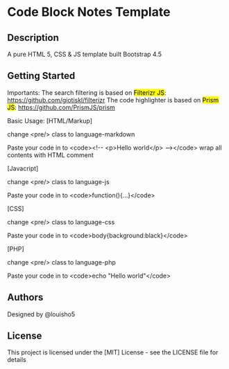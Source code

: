 # Code Block Notes Template

## Description

A pure HTML 5, CSS & JS template built Bootstrap 4.5

## Getting Started

Importants:
The search filtering is based on <mark>Filterizr JS</mark>: https://github.com/giotiskl/filterizr
The code highlighter is based on <mark>Prism JS</mark>: https://github.com/PrismJS/prism

Basic Usage:
[HTML/Markup] 

change &lt;pre/> class to language-markdown

Paste your code in to &lt;code>&lt;!-- &lt;p>Hello world&lt;/p> --&gt;&lt;/code> wrap all contents with HTML comment

[Javacript] 

change &lt;pre/> class to language-js

Paste your code in to &lt;code>function(){...}&lt;/code>

[CSS] 

change &lt;pre/> class to language-css

Paste your code in to &lt;code>body{background:black}&lt;/code>

[PHP] 

change &lt;pre/> class to language-php

Paste your code in to &lt;code>echo "Hello world"&lt;/code>

## Authors

Designed by @louisho5

## License

This project is licensed under the [MIT] License - see the LICENSE file for details

